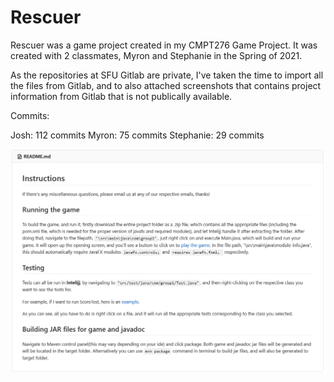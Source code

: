 # Rescuer

Rescuer was a game project created in my CMPT276 Game Project. It was created with 2 classmates, Myron and Stephanie in the Spring of 2021. 

As the repositories at SFU Gitlab are private, I've taken the time to import all the files from Gitlab, and to also attached screenshots that contains project information from Gitlab that is not publically available.

Commits:

Josh: 112 commits
Myron: 75 commits
Stephanie: 29 commits

![Alt text](https://github.com/joshxgchen/Rescuer/blob/main/gitlab.PNG?raw=true "Test")
